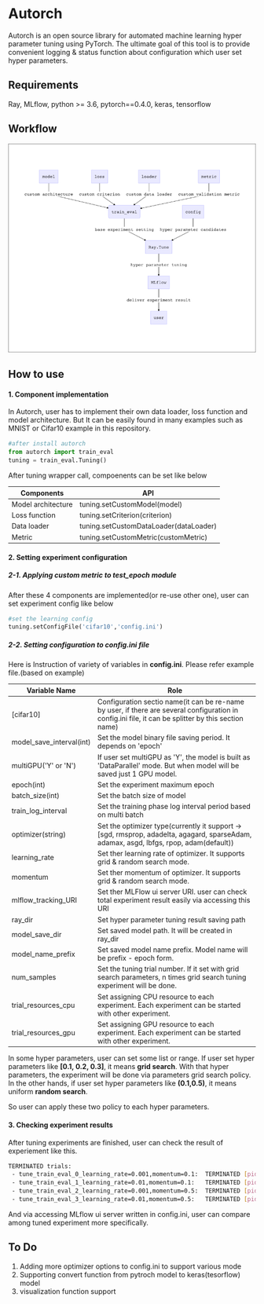 # Autorch

Autorch is an open source library for automated machine learning hyper parameter tuning using PyTorch. The ultimate goal of this tool is to provide convenient logging & status function about configuration which user set hyper parameters.

## Requirements

Ray, MLflow, python >= 3.6, pytorch==0.4.0, keras, tensorflow

## Workflow

![Overall Workflow](workflow.png)

## How to use

#### 1. Component implementation

In Autorch, user has to implement their own data loader, loss function and model architecture. But It can be easily found in many examples such as MNIST or Cifar10 example in this repository.

```python
#after install autorch
from autorch import train_eval
tuning = train_eval.Tuning()
```
After tuning wrapper call, compoenents can be set like below

| Components        | API                                              |
| ------------------ | ------------------------------------------------------------- |
| Model architecture | tuning.setCustomModel(model)                                 |
| Loss function      | tuning.setCriterion(criterion)                                |
| Data loader        | tuning.setCustomDataLoader(dataLoader)                        |
| Metric             | tuning.setCustomMetric(customMetric)                          |

#### 2. Setting experiment configuration

##### 2-1. Applying custom metric to test_epoch module

After these 4 components are implemented(or re-use other one), user can set experiment config like below

```python
#set the learning config
tuning.setConfigFile('cifar10','config.ini')
```

##### 2-2. Setting configuration to config.ini file

Here is Instruction of variety of variables in **config.ini**. Please refer example file.(based on example)

| Variable Name            | Role                                                         |
| ------------------------ | ------------------------------------------------------------ |
| [cifar10]                | Configuration sectio name(it can be re-name by user, if there are several configuration in config.ini file, it can be splitter by this section name) |
| model_save_interval(int) | Set the model binary file saving period. It depends on 'epoch' |
| multiGPU('Y' or 'N')     | If user set multiGPU as 'Y', the model is built as 'DataParallel' mode. But when model will be saved just 1 GPU model. |
| epoch(int)               | Set the experiment maximum epoch                             |
| batch_size(int)          | Set the batch size of model                                  |
| train_log_interval       | Set the training phase log interval period based on multi batch |
| optimizer(string)        | Set the optimizer type(currently it support -> [sgd, rmsprop, adadelta, agagard, sparseAdam, adamax, asgd, lbfgs,  rpop, adam(default)) |
| learning_rate            | Set ther learning rate of optimizer. It supports grid & random search mode. |
| momentum                 | Set ther momentum of optimizer. It supports grid & random search mode. |
| mlflow_tracking_URI      | Set ther MLFlow ui server URI. user can check total experiment result easily via accessing this URI |
| ray_dir                  | Set hyper parameter tuning result saving path                |
| model_save_dir           | Set saved model path. It will be created in ray_dir          |
| model_name_prefix        | Set saved model name prefix. Model name will be prefix - epoch form. |
| num_samples              | Set the tuning trial number. If it set with grid search parameters, n times grid search tuning experiment will be done. |
| trial_resources_cpu      | Set assigning CPU resource to each experiment. Each experiment can be started with other experiment. |
| trial_resources_gpu      | Set assigning GPU resource to each experiment. Each experiment can be started with other experiment. |

In some hyper parameters, user can set some list or range. If user set hyper parameters like **[0.1, 0.2, 0.3]**, it means **grid search**. With that hyper parameters, the experiment will be done via parameters grid search policy. In the other hands, if user set hyper parameters like **(0.1,0.5)**, it means uniform **random search**.

So user can apply these two policy to each hyper parameters.

#### 3. Checking experiment results

After tuning experiments are finished, user can check the result of experiement like this.

```bash
TERMINATED trials:
 - tune_train_eval_0_learning_rate=0.001,momentum=0.1:  TERMINATED [pid=27242], 88 s, 0 ts, 0.00461 loss, 10 acc
 - tune_train_eval_1_learning_rate=0.01,momentum=0.1:   TERMINATED [pid=27239], 88 s, 0 ts, 0.00417 loss, 24.8 acc
 - tune_train_eval_2_learning_rate=0.001,momentum=0.5:  TERMINATED [pid=27244], 90 s, 0 ts, 0.0046 loss, 10.5 acc
 - tune_train_eval_3_learning_rate=0.01,momentum=0.5:   TERMINATED [pid=27243], 90 s, 0 ts, 0.0037 loss, 33.4 acc
```

And via accessing MLflow ui server written in config.ini, user can compare among tuned experiment more specifically.

## To Do
1. Adding more optimizer options to config.ini to support various mode
2. Supporting convert function from pytroch model to keras(tesorflow) model
3. visualization function support

